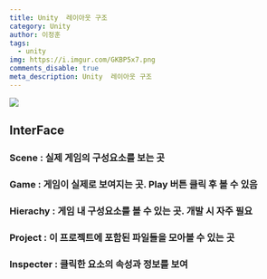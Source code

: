 ```yaml
---
title: Unity  레이아웃 구조
category: Unity
author: 이정훈
tags:
  - unity
img: https://i.imgur.com/GKBP5x7.png
comments_disable: true
meta_description: Unity  레이아웃 구조
---
```


![](https://i.imgur.com/GKBP5x7.png)

## InterFace

### Scene : 실제 게임의 구성요소를 보는 곳
### Game : 게임이 실제로 보여지는 곳. Play 버튼 클릭 후 볼 수 있음
### Hierachy : 게임 내 구성요소를 볼 수 있는 곳. 개발 시 자주 필요
### Project : 이 프로젝트에 포함된 파일들을 모아볼 수 있는 곳
### Inspecter : 클릭한 요소의 속성과 정보를 보여

